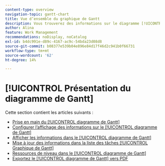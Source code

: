 ```yaml
---
content-type: overview
navigation-topic: gantt-chart
title: Vue d’ensemble du graphique de Gantt
description: Vous trouverez des informations sur le diagramme [!UICONTROL Gantt] dans les articles suivants.
author: Alina
feature: Work Management
recommendations: noDisplay, noCatalog
exl-id: b4dc991e-d89c-4167-ac9c-54bda23d08d8
source-git-commit: b08377e539b04e896e84d17f46d2c941b0f66731
workflow-type: tm+mt
source-wordcount: '62'
ht-degree: 14%

---
```


# [!UICONTROL Présentation du diagramme de Gantt]

Cette section contient les articles suivants :

* [Prise en main du [!UICONTROL diagramme de Gantt]](../../../manage-work/gantt-chart/use-the-gantt-chart/get-started-with-gantt.md)
* [Configurer l’affichage des informations sur le [!UICONTROL diagramme de Gantt]](../../../manage-work/gantt-chart/use-the-gantt-chart/configure-info-on-gantt-chart.md)
* [Afficher les informations dans le [!UICONTROL diagramme de Gantt]](../../../manage-work/gantt-chart/use-the-gantt-chart/view-info-in-gantt.md)
* [Mise à jour des informations dans la liste des tâches [!UICONTROL Graphique de Gantt]](../../../manage-work/gantt-chart/use-the-gantt-chart/update-info-task-list-gantt.md)
* [Ressources de niveau dans le [!UICONTROL diagramme de Gantt]](../../../manage-work/gantt-chart/use-the-gantt-chart/level-resources-in-gantt.md)
* [Exportez le [!UICONTROL diagramme de Gantt] vers PDF](../../../manage-work/gantt-chart/use-the-gantt-chart/export-gantt-chart-to-pdf.md)
